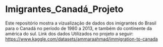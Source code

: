 # Imigrantes_Canadá_Projeto
Este repositório mostra a vizualização de dados dos imigrantes do Brasil para o Canadá no período de 1980 a 2013, e também do continente da américa do sul.
Link dos dados Utilizados no projeto a seguir: https://www.kaggle.com/datasets/ammaraahmad/immigration-to-canada

